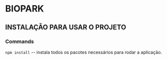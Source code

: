 # BIOPARK

## INSTALAÇÃO PARA USAR O PROJETO

### Commands

`npm install` -- instala todos os pacotes necessários para rodar a aplicação.